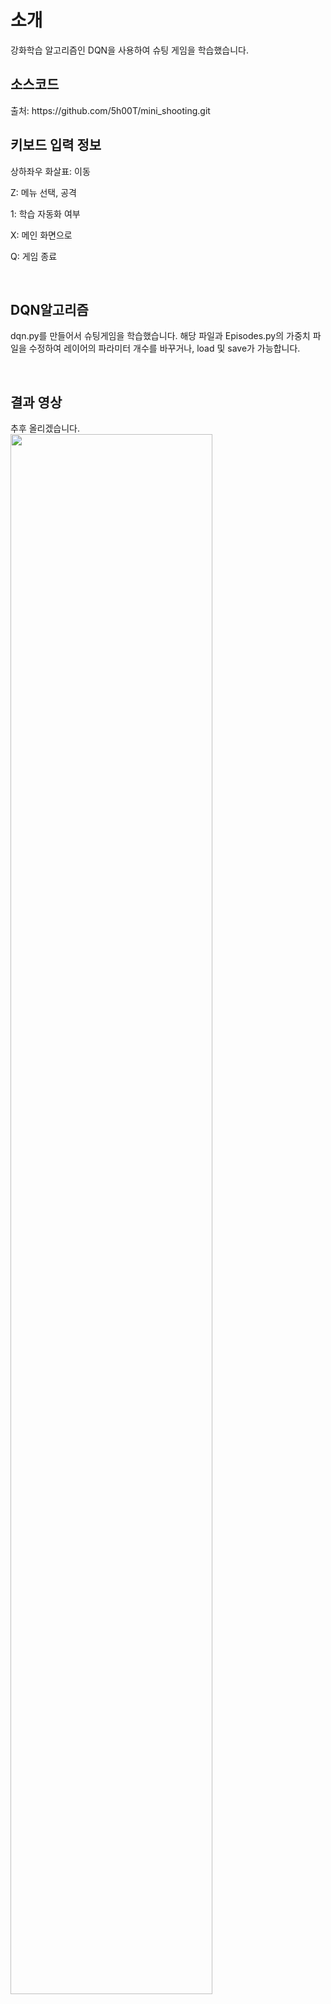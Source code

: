 <h1> 소개 </h1>
    강화학습 알고리즘인 DQN을 사용하여 슈팅 게임을 학습했습니다.

<br>

<h2> 소스코드 </h2>
출처: https://github.com/5h00T/mini_shooting.git

<br>

<h2> 키보드 입력 정보 </h2>

상하좌우 화살표: 이동

Z: 메뉴 선택, 공격

1: 학습 자동화 여부

X: 메인 화면으로

Q: 게임 종료

<br>

<h2> DQN알고리즘 </h2>

dqn.py를 만들어서 슈팅게임을 학습했습니다. 해당 파일과 Episodes.py의 가중치 파일을 수정하여 레이어의 파라미터 개수를 바꾸거나, load 및 save가 가능합니다. 

<br>    

<h2> 결과 영상 </h2>
추후 올리겠습니다.

<img width="80%" src="https://github.com/dIronmanb/Baram_making-RL_mini_shooting_game/blob/main/video/video.gif">
